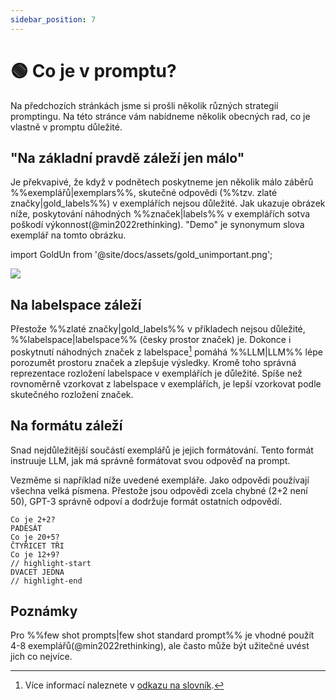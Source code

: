 ```yaml
---
sidebar_position: 7
---
```


# 🟢 Co je v promptu?

Na předchozích stránkách jsme si prošli několik různých strategií promptingu. Na této stránce vám nabídneme několik obecných rad, co je vlastně v promptu důležité.


## "Na základní pravdě záleží jen málo"


Je překvapivé, že když v podnětech poskytneme jen několik málo záběrů %%exemplářů|exemplars%%, skutečné odpovědi (%%tzv. zlaté značky|gold_labels%%) v exemplářích nejsou důležité. Jak ukazuje obrázek níže, poskytování náhodných %%značek|labels%% v exemplářích sotva poškodí výkonnost(@min2022rethinking). "Demo" je synonymum slova exemplář na tomto obrázku.

import GoldUn from '@site/docs/assets/gold_unimportant.png';

<div style={{textAlign: 'center'}}>
  <img src={GoldUn} style={{width: "750px"}} />
</div>

## Na labelspace záleží

Přestože %%zlaté značky|gold_labels%% v příkladech nejsou důležité, %%labelspace|labelspace%%
(česky prostor značek) je. Dokonce i poskytnutí náhodných značek z labelspace[^2] pomáhá %%LLM|LLM%% lépe porozumět prostoru značek a zlepšuje výsledky. Kromě toho správná reprezentace rozložení labelspace v exemplářích je důležité. Spíše než rovnoměrně vzorkovat z labelspace v exemplářích, je lepší vzorkovat podle skutečného rozložení značek.

## Na formátu záleží

Snad nejdůležitější součástí exemplářů je jejich formátování. Tento formát instruuje LLM, jak má správně formátovat svou odpověď na prompt.

Vezměme si například níže uvedené exempláře. Jako odpovědi používají všechna velká písmena. Přestože jsou odpovědi zcela chybné (2+2 není 50), GPT-3 správně odpoví a dodržuje formát ostatních odpovědí.

```text
Co je 2+2? 
PADESÁT
Co je 20+5?
ČTYŘICET TŘI
Co je 12+9?
// highlight-start
DVACET JEDNA
// highlight-end
```

## Poznámky

Pro %%few shot prompts|few shot standard prompt%% je vhodné použít 4-8 exemplářů(@min2022rethinking), ale často může být užitečné uvést jich co nejvíce.

[^2]: Více informací naleznete v [odkazu na slovník](/Learn_Prompting_CAI/docs/vocabulary#labels).
